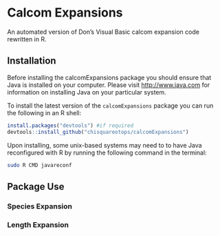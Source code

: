 
<!-- README.md is generated from README.Rmd. Please edit that file -->

# Calcom Expansions

<!-- badges: start -->
<!-- badges: end -->

An automated version of Don’s Visual Basic calcom expansion code
rewritten in R.

## Installation

Before installing the calcomExpansions package you should ensure that
Java is installed on your computer. Please visit <http://www.java.com>
for information on installing Java on your particular system.

To install the latest version of the `calcomExpansions` package you can
run the following in an R shell:

``` r
install.packages("devtools") #if required
devtools::install_github("chisquareotops/calcomExpansions")
```

Upon installing, some unix-based systems may need to to have Java
reconfigured with R by running the following command in the terminal:

``` bash
sudo R CMD javareconf
```

<!--
upon installing RJDBC you may need to run "R CMD javareconf" command in the 
#terminal as root to add Java support to R.
&#10;Additionally, two JDBC drivers are required for access to the CALCOM and Pacfin Databases.
These drivers need to be in the current working directory of R when running this expansion code.
The getDrivers() function can/should be run from the current working directory of R before running the expansion code.
-->

## Package Use

### Species Expansion

### Length Expansion

<!-- Age Expansion -->
